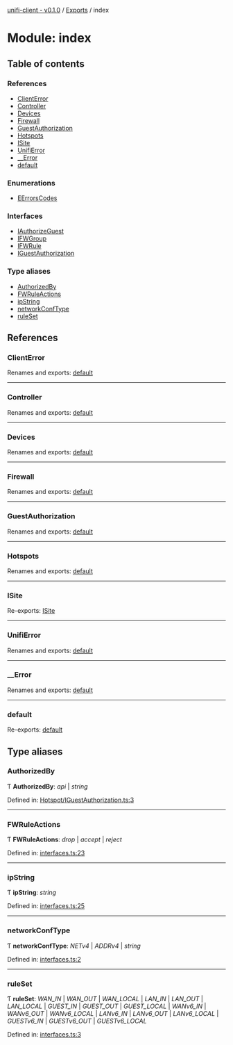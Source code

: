 [unifi-client - v0.1.0](../README.md) / [Exports](../modules.md) / index

# Module: index

## Table of contents

### References

- [ClientError](index.md#clienterror)
- [Controller](index.md#controller)
- [Devices](index.md#devices)
- [Firewall](index.md#firewall)
- [GuestAuthorization](index.md#guestauthorization)
- [Hotspots](index.md#hotspots)
- [ISite](index.md#isite)
- [UnifiError](index.md#unifierror)
- [\_\_Error](index.md#__error)
- [default](index.md#default)

### Enumerations

- [EErrorsCodes](../enums/index.eerrorscodes.md)

### Interfaces

- [IAuthorizeGuest](../interfaces/index.iauthorizeguest.md)
- [IFWGroup](../interfaces/index.ifwgroup.md)
- [IFWRule](../interfaces/index.ifwrule.md)
- [IGuestAuthorization](../interfaces/index.iguestauthorization.md)

### Type aliases

- [AuthorizedBy](index.md#authorizedby)
- [FWRuleActions](index.md#fwruleactions)
- [ipString](index.md#ipstring)
- [networkConfType](index.md#networkconftype)
- [ruleSet](index.md#ruleset)

## References

### ClientError

Renames and exports: [default](../classes/errors_clienterror.default.md)

___

### Controller

Renames and exports: [default](../classes/controller.default.md)

___

### Devices

Renames and exports: [default](../classes/devices_devices.default.md)

___

### Firewall

Renames and exports: [default](../classes/firewall_firewall.default.md)

___

### GuestAuthorization

Renames and exports: [default](../classes/hotspot_guestauthorization.default.md)

___

### Hotspots

Renames and exports: [default](../classes/hotspot_hotspots.default.md)

___

### ISite

Re-exports: [ISite](../interfaces/sites_isite.isite.md)

___

### UnifiError

Renames and exports: [default](../classes/errors_unifierror.default.md)

___

### \_\_Error

Renames and exports: [default](../classes/errors___error.default.md)

___

### default

Re-exports: [default](../classes/controller.default.md)

## Type aliases

### AuthorizedBy

Ƭ **AuthorizedBy**: *api* \| *string*

Defined in: [Hotspot/IGuestAuthorization.ts:3](https://github.com/thib3113/unifi-client/blob/8d1ef7c/src/Hotspot/IGuestAuthorization.ts#L3)

___

### FWRuleActions

Ƭ **FWRuleActions**: *drop* \| *accept* \| *reject*

Defined in: [interfaces.ts:23](https://github.com/thib3113/unifi-client/blob/8d1ef7c/src/interfaces.ts#L23)

___

### ipString

Ƭ **ipString**: *string*

Defined in: [interfaces.ts:25](https://github.com/thib3113/unifi-client/blob/8d1ef7c/src/interfaces.ts#L25)

___

### networkConfType

Ƭ **networkConfType**: *NETv4* \| *ADDRv4* \| *string*

Defined in: [interfaces.ts:2](https://github.com/thib3113/unifi-client/blob/8d1ef7c/src/interfaces.ts#L2)

___

### ruleSet

Ƭ **ruleSet**: *WAN_IN* \| *WAN_OUT* \| *WAN_LOCAL* \| *LAN_IN* \| *LAN_OUT* \| *LAN_LOCAL* \| *GUEST_IN* \| *GUEST_OUT* \| *GUEST_LOCAL* \| *WANv6_IN* \| *WANv6_OUT* \| *WANv6_LOCAL* \| *LANv6_IN* \| *LANv6_OUT* \| *LANv6_LOCAL* \| *GUESTv6_IN* \| *GUESTv6_OUT* \| *GUESTv6_LOCAL*

Defined in: [interfaces.ts:3](https://github.com/thib3113/unifi-client/blob/8d1ef7c/src/interfaces.ts#L3)
